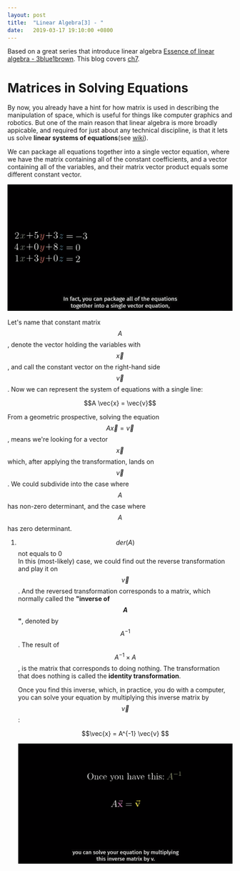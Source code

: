 ```yaml
---
layout: post
title:  "Linear Algebra[3] - "
date:   2019-03-17 19:10:00 +0800
---
```


<script type="text/javascript" src="http://cdn.mathjax.org/mathjax/latest/MathJax.js?config=default"></script>

Based on a great series that introduce linear algebra [Essence of linear algebra - 3blue1brown][youtube-linear]. This blog covers [ch7][youtube-ch7].

# Matrices in Solving Equations
By now, you already have a hint for how matrix is used in describing the manipulation of space, which is useful for things like computer graphics and robotics. But one of the main reason that linear algebra is more broadly appicable, and required for just about any technical discipline, is that it lets us solve **linear systems of equations**(see [wiki][wiki-lse]).

We can package all equations together into a single vector equation, where we have the matrix containing all of the constant coefficients, and a vector containing all of the variables, and their matrix vector product equals some different constant vector.

![image1](../../../assets/img/LA_3_1.gif)

Let's name that constant matrix $$A$$, denote the vector holding the variables with $$\vec{x}$$, and call the constant vector on the right-hand side $$\vec{v}$$. Now we can represent the system of equations with a single line:
<center>$$A \vec{x} = \vec{v}$$</center>

From a geometric prospective, solving the equation $$A \vec{x} = \vec{v}$$, means we're looking for a vector $$\vec{x}$$ which, after applying the transformation, lands on $$\vec{v}$$. We could subdivide into the case where $$A$$ has non-zero determinant, and the case where $$A$$ has zero determinant.

1.  $$der(A)$$ not equals to 0   
    In this (most-likely) case, we could find out the reverse transformation and play it on $$\vec{v}$$. And the reversed transformation corresponds to a matrix, which normally called the **"inverse of $$A$$"**, denoted by $$A^{-1}$$. The result of $$A^{-1} \times A$$, is the matrix that corresponds to doing nothing. The transformation that does nothing is called the **identity transformation**.
   
    Once you find this inverse, which, in practice, you do with a computer, you can solve your equation by multiplying this inverse matrix by $$\vec{v}$$:

    <center>$$\vec{x} = A^{-1} \vec{v} $$</center>

    ![image1](../../../assets/img/LA_3_2.gif)


   
[youtube-linear]: https://www.youtube.com/playlist?list=PLZHQObOWTQDPD3MizzM2xVFitgF8hE_ab
[youtube-ch7]: https://youtu.be/uQhTuRlWMxw
[wiki-lse]: https://en.wikipedia.org/wiki/System_of_linear_equations